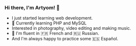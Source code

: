 ### Hi there, I'm Artyom! 👋

- I just started learning web development. 
- 🌱 Currently learning PHP and MySQL
- Interested in photography, video editing and making music. 
- 💬 I'm fluent in :fr: French and :ru: Russian. 
- And I'm always happy to practice some :es: Español.

<!--
**Arti-Art/Arti-Art** is a ✨ _special_ ✨ repository because its `README.md` (this file) appears on your GitHub profile.
Analyze https://github.com/8bithemant
MD emojis https://gist.github.com/rxaviers/7360908

Here are some ideas to get you started:

- 🔭 I’m currently working on ...
- 👯 I’m looking to collaborate on ...
- 🤔 I’m looking for help with ...
- 💬 Ask me about ...
- 📫 How to reach me: ...
- 😄 Pronouns: ...
- ⚡ Fun fact: ...
-->
